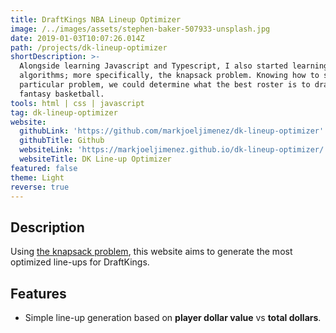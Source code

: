 ```yaml
---
title: DraftKings NBA Lineup Optimizer
image: /../images/assets/stephen-baker-507933-unsplash.jpg
date: 2019-01-03T10:07:26.014Z
path: /projects/dk-lineup-optimizer
shortDescription: >-
  Alongside learning Javascript and Typescript, I also started learning about
  algorithms; more specifically, the knapsack problem. Knowing how to solve this
  particular problem, we could determine what the best roster is to draft in
  fantasy basketball.
tools: html | css | javascript
tag: dk-lineup-optimizer
website:
  githubLink: 'https://github.com/markjoeljimenez/dk-lineup-optimizer'
  githubTitle: Github
  websiteLink: 'https://markjoeljimenez.github.io/dk-lineup-optimizer/'
  websiteTitle: DK Line-up Optimizer
featured: false
theme: Light
reverse: true
---
```

## Description

Using [the knapsack problem](https://en.wikipedia.org/wiki/Knapsack_problem), this website aims to generate the most optimized line-ups for DraftKings.

## Features

* Simple line-up generation based on **player dollar value** vs **total dollars**.
